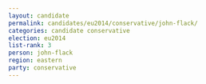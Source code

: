 ```yaml
---
layout: candidate
permalink: candidates/eu2014/conservative/john-flack/
categories: candidate conservative
election: eu2014
list-rank: 3
person: john-flack
region: eastern
party: conservative
---
```

